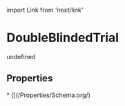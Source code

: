 import Link from 'next/link'
# DoubleBlindedTrial

undefined

## Properties

<Grid>
* [](/Properties/Schema.org/)

</Grid>


